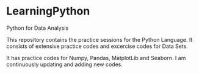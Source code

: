 # LearningPython
Python for Data Analysis

This repository contains the practice sessions for the Python Language. It consists of extensive practice codes and excercise codes for Data Sets. 

It has practice codes for Numpy, Pandas, MatplotLib and Seaborn. I am continuously updating and adding new codes. 



